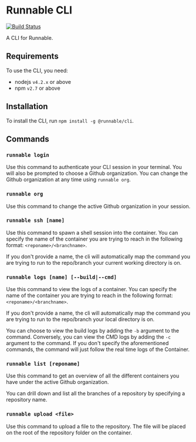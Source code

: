 # Runnable CLI

[![Build Status](https://travis-ci.org/Runnable/cli.svg?branch=master)](https://travis-ci.org/Runnable/cli)

A CLI for Runnable.

## Requirements

To use the CLI, you need:

* nodejs `v4.2.x` or above
* npm `v2.7` or above

## Installation

To install the CLI, run `npm install -g @runnable/cli`.

## Commands

### `runnable login`

Use this command to authenticate your CLI session in your terminal. You will also be prompted to choose a Github organization. You can change the Github organization at any time using `runnable org`.

### `runnable org`

Use this command to change the active Github organization in your session.

### `runnable ssh [name]`

Use this command to spawn a shell session into the container. You can specify the name of the container you are trying to reach in the following format: `<reponame>/<branchname>`.

If you don't provide a name, the cli will automatically map the command you are trying to run to the repo/branch your current working directory is on.

### `runnable logs [name] [--build|--cmd]`

Use this command to view the logs of a container. You can specify the name of the container you are trying to reach in the following format: `<reponame>/<branchname>`. 

If you don't provide a name, the cli will automatically map the command you are trying to run to the repo/branch your local directory is on.

You can choose to view the build logs by adding the `-b` argument to the command. Conversely, you can view the CMD logs by adding the `-c` argument to the command. If you don't specify the aforementioned commands, the command will just follow the real time logs of the Container.

### `runnable list [reponame]`

Use this command to get an overview of all the different containers you have under the active Github organization.

You can drill down and list all the branches of a repository by specifying a repository name.

### `runnable upload <file>`

Use this command to upload a file to the repository. The file will be placed on the root of the repository folder on the container. 
